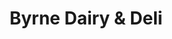 ---
title: "Byrne Dairy & Deli"
url: /syracuse/byrne-dairy-and-deli-milton-avenue/
shop: convenience
---